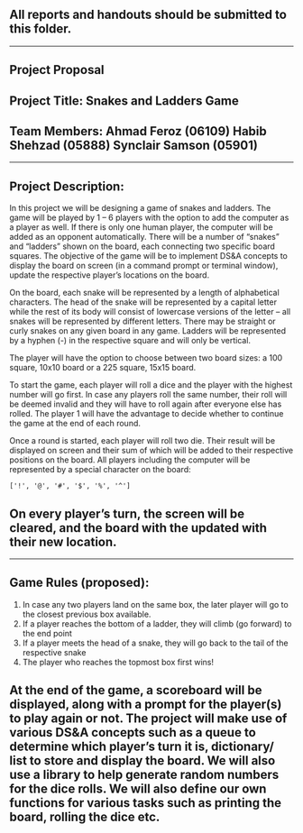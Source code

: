 All reports and handouts should be submitted to this folder.
-----------------------------------------------------------------------------------------------------------------------------------------------------------------------
-----------------------------------------------------------------------------------------------------------------------------------------------------------------------
Project Proposal
---------------------------------------------------
Project Title: Snakes and Ladders Game
---------------------------------------------------
Team Members:   Ahmad Feroz (06109)
                Habib Shehzad (05888)
                Synclair Samson (05901)
---------------------------------------------------
---------------------------------------------------
Project Description:
------------------------------------------------------------------------------------------------------

In this project we will be designing a game of snakes and ladders. The game will be played by 1 – 6 players with the option to add the computer as a player as well. If there is only one human player, the computer will be added as an opponent automatically. There will be a number of “snakes” and “ladders” shown on the board, each connecting two specific board squares. The objective of the game will be to implement DS&A concepts to display the board on screen (in a command prompt or terminal window), update the respective player’s locations on the board. 

On the board, each snake will be represented by a length of alphabetical characters. The head of the snake will be represented by a capital letter while the rest of its body will consist of lowercase versions of the letter – all snakes will be represented by different letters. There may be straight or curly snakes on any given board in any game. Ladders will be represented by a hyphen (-) in the respective square and will only be vertical.

The player will have the option to choose between two board sizes: a 100 square, 10x10 board or a 225 square, 15x15 board.

To start the game, each player will roll a dice and the player with the highest number will go first. In case any players roll the same number, their roll will be deemed invalid and they will have to roll again after everyone else has rolled. The player 1 will have the advantage to decide whether to continue the game at the end of each round.

Once a round is started, each player will roll two die. Their result will be displayed on screen and their sum of which will be added to their respective positions on the board. All players including the computer will be represented by a special character on the board:
    
    ['!', '@', '#', '$', '%', '^']

On every player’s turn, the screen will be cleared, and the board with the updated with their new location. 
------------------------------------------------------------------------------------------------------
------------------------------------------------------------------------------------------------------
Game Rules (proposed):
---------------------------------------------------
1.	In case any two players land on the same box, the later player will go to the closest previous box available. 
2.	If a player reaches the bottom of a ladder, they will climb (go forward) to the end point
3.	If a player meets the head of a snake, they will go back to the tail of the respective snake
4.	The player who reaches the topmost box first wins!

At the end of the game, a scoreboard will be displayed, along with a prompt for the player(s) to play again or not.
The project will make use of various DS&A concepts such as a queue to determine which player’s turn it is, dictionary/ list to store and display the board. We will also use a library to help generate random numbers for the dice rolls. We will also define our own functions for various tasks such as printing the board, rolling the dice etc.
---------------------------------------------------